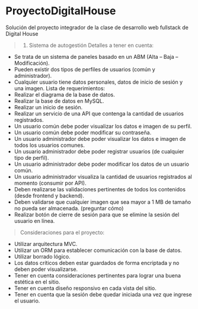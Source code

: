 # ProyectoDigitalHouse
Solución del proyecto integrador de la clase de desarrollo web fullstack de Digital House
> 1. Sistema de autogestión
Detalles a tener en cuenta:
- Se trata de un sistema de paneles basado en un ABM (Alta – Baja – Modificación).
- Pueden existir dos tipos de perfiles de usuarios (común y administrador).
-	Cualquier usuario tiene datos personales, datos de inicio de sesión y una imagen.
Lista de requerimientos:
-	Realizar el diagrama de la base de datos.
-	Realizar la base de datos en MySQL.
-	Realizar un inicio de sesión.
-	Realizar un servicio de una API que contenga la cantidad de usuarios registrados.
-	Un usuario común debe poder visualizar los datos e imagen de su perfil.
-	Un usuario común debe poder modificar su contraseña. 
-	Un usuario administrador debe poder visualizar los datos e imagen de todos los usuarios comunes. 
-	Un usuario administrador debe poder registrar usuarios (de cualquier tipo de perfil). 
-	Un usuario administrador debe poder modificar los datos de un usuario común. 
-	Un usuario administrador visualiza la cantidad de usuarios registrados al momento (consumir por API).
-	Deben realizarse las validaciones pertinentes de todos los contenidos (desde frontend y backend).
-	Deben validarse que cualquier imagen que sea mayor a 1 MB de tamaño no pueda ser almacenada. (preguntar cómo)
-	Realizar botón de cierre de sesión para que se elimine la sesión del usuario en línea.
> Consideraciones para el proyecto:
-	Utilizar arquitectura MVC.
-	Utilizar un ORM para establecer comunicación con la base de datos.
-	Utilizar borrado lógico.
-	Los datos críticos deben estar guardados de forma encriptada y no deben poder visualizarse.
-	Tener en cuenta consideraciones pertinentes para lograr una buena estética en el sitio.
-	Tener en cuenta diseño responsivo en cada vista del sitio.
-	Tener en cuenta que la sesión debe quedar iniciada una vez que ingrese el usuario.

